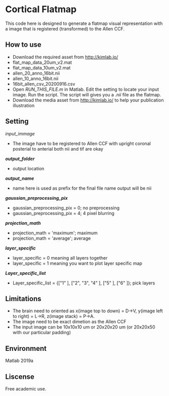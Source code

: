 

# Cortical Flatmap
This code here is designed to generate a flatmap visual representation with a image that is registered (transformed) to the Allen CCF.   

## How to use
- Download the required asset from http://kimlab.io/
- flat_map_data_20um_v2.mat
- flat_map_data_10um_v2.mat
- allen_20_anno_16bit.nii
- allen_10_anno_16bit.nii
- 16bit_allen_csv_20200916.csv
- Open *RUN_THIS_FILE.m*  in Matlab. Edit the setting to locate your input image. Run the script.  The script will gives you a *.nii*  file as the flatmap. 
- Download the media asset from http://kimlab.io/ to help your publication illustration

## Setting
*input_immage*
- The image have to be registered to Allen CCF with upright coronal posterial to anterial both nii and tif are okay

***output_folder***
- output location

***output_name***
- name here is used as prefix for the final file name output will be nii

***gaussian_preprocessing_pix***
- gaussian_preprocessing_pix = 0; no preprocessing
- gaussian_preprocessing_pix = 4; 4 pixel blurring

***projection_math***
- projection_math = 'maximum'; maximum
- projection_math = 'average'; average

***layer_specific***
- layer_specific = 0 meaning all layers together
- layer_specific = 1 meaning you want to plot layer specific map

***Layer_specific_list*** 
- Layer_specific_list =  {["1" ], ["2", "3", "4" ], ["5" ], ["6" ]}; pick layers


## Limitations
- The brain need to oriented as x(image top to down) = D->V, y(image left to right)  = L->R, z(image stack) = P->A.
- The image need to be exact dimetion as the Allen CCF
- The input image can be 10x10x10 um or 20x20x20 um (or 20x20x50 with our particular padding)

## Environment
Matlab 2019a

## Liscense
Free academic use.
